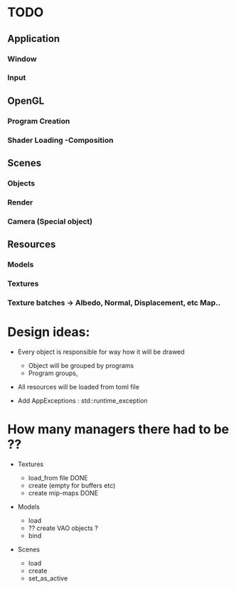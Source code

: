 # TODO

## Application

### Window
### Input

## OpenGL

### Program Creation
### Shader Loading -Composition


## Scenes

### Objects
### Render
### Camera (Special object)

## Resources

### Models
### Textures
### Texture batches -> Albedo, Normal, Displacement, etc Map..


# Design ideas:
 - Every object is responsible for way how it will be drawed
   - Object will be grouped by programs
   - Program groups,
  

- All resources will be loaded from toml file


- Add AppExceptions : std::runtime_exception


# How many managers there had to be ??

- Textures
  - load_from file  DONE
  - create (empty for buffers etc) 
  - create mip-maps DONE

- Models
  - load
  - ?? create VAO objects ?
  - bind

- Scenes
  - load
  - create
  - set_as_active  



